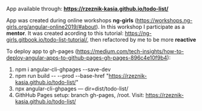 App available through: **https://rzeznik-kasia.github.io/todo-list/**

App was created during online workshops **ng-girls** (https://workshops.ng-girls.org/angular-online2019/#about). In this workshop I participate as a **mentor**. It was created acording to this tutorial: https://ng-girls.gitbook.io/todo-list-tutorial/, then refactored by me to be more **reactive**

To deploy app to gh-pages (https://medium.com/tech-insights/how-to-deploy-angular-apps-to-github-pages-gh-pages-896c4e10f9b4):
1) npm i angular-cli-ghpages --save-dev
2) npm run build -- --prod --base-href "https://rzeznik-kasia.github.io/todo-list/"
3) npx angular-cli-ghpages — dir=dist/todo-list/
4) GithHub Pages setup: branch gh-pages, /root. Visit: https://rzeznik-kasia.github.io/todo-list/
